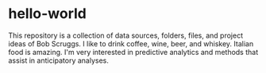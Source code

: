 # hello-world
This repository is a collection of data sources, folders, files, and project ideas of Bob Scruggs. 
I like to drink coffee, wine, beer, and whiskey. 
Italian food is amazing. 
I'm very interested in predictive analytics and methods that assist in anticipatory analyses. 
